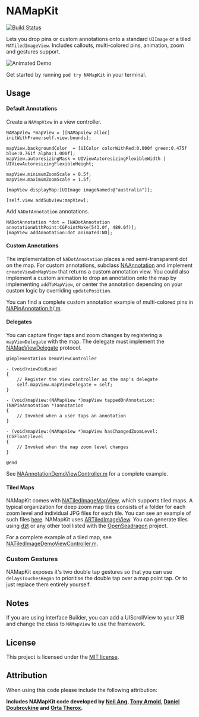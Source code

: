 NAMapKit
========

[![Build Status](https://travis-ci.org/neilang/NAMapKit.png)](https://travis-ci.org/neilang/NAMapKit)

Lets you drop pins or custom annotations onto a standard `UIImage` or a tiled `NATiledImageView`. Includes callouts, multi-colored pins, animation, zoom and gestures support.

![Animated Demo](Demo/Screenshots/namapkit.gif)

Get started by running `pod try NAMapKit` in your terminal.

Usage
-----

#### Default Annotations

Create a `NAMapView` in a view controller.

``` objc
NAMapView *mapView = [[NAMapView alloc] initWithFrame:self.view.bounds];

mapView.backgroundColor  = [UIColor colorWithRed:0.000f green:0.475f blue:0.761f alpha:1.000f];
mapView.autoresizingMask = UIViewAutoresizingFlexibleWidth | UIViewAutoresizingFlexibleHeight;

mapView.minimumZoomScale = 0.5f;
mapView.maximumZoomScale = 1.5f;

[mapView displayMap:[UIImage imageNamed:@"australia"]];

[self.view addSubview:mapView];
```

Add `NADotAnnotation` annotations.

```
NADotAnnotation *dot = [NADotAnnotation annotationWithPoint:CGPointMake(543.0f, 489.0f)];
[mapView addAnnotation:dot animated:NO];
```

#### Custom Annotations

The implementation of `NADotAnnotation` places a red semi-transparent dot on the map. For custom annotations, subclass [NAAnnotation](NAMapKit/NAAnnotation.h) and implement `createViewOnMapView` that returns a custom annotation view. You could also implement a custom animation to drop an annotation onto the map by implementing `addToMapView`, or center the annotation depending on your custom logic by overriding `updatePosition`.

You can find a complete custom annotation example of multi-colored pins in [NAPinAnnotation.h](NAMapKit/NAPinAnnotation.h)/[.m](NAMapKit/NAPinAnnotation.m).

#### Delegates

You can capture finger taps and zoom changes by registering a `mapViewDelegate` with the map. The delegate must implement the [NAMapViewDelegate](NAMapKit/NAMapViewDelegate.h) protocol.

```objc
@implementation DemoViewController

- (void)viewDidLoad
{
    // Register the view controller as the map's delegate
    self.mapView.mapViewDelegate = self;
}

- (void)mapView:(NAMapView *)mapView tappedOnAnnotation:(NAPinAnnotation *)annotation
{
    // Invoked when a user taps an annotation
}

- (void)mapView:(NAMapView *)mapView hasChangedZoomLevel:(CGFloat)level
{
    // Invoked when the map zoom level changes
}

@end
```

See [NAAnnotationDemoViewController.m](Demo/Demo/NAAnnotationDemoViewController.m) for a complete example.

#### Tiled Maps

NAMapKit comes with [NATiledImageMapView](NAMapKit/NATiledImageMapView.h), which supports tiled maps. A typical organization for deep zoom map tiles consists of a folder for each zoom level and individual JPG files for each tile. You can see an example of such files [here](Demo/Maps/Armory2014/tiles). NAMapKit uses [ARTiledImageView](https://github.com/dblock/ARTiledImageView). You can generate tiles using [dzt](https://github.com/dblock/dzt) or any other tool listed with the [OpenSeadragon](http://openseadragon.github.io/examples/creating-zooming-images) project.

For a complete example of a tiled map, see [NATiledImageDemoViewController.m](Demo/Demo/NATiledImageDemoViewController.m).

### Custom Gestures

NAMapKit exposes it's two double tap gestures so that you can use `delaysTouchesBegan` to prioritise the double tap over a map point tap. Or to just replace them entirely yourself.

Notes
-----

If you are using Interface Builder, you can add a UIScrollView to your XIB and change the class to `NAMapView` to use the framework.

License
-------

This project is licensed under the [MIT license](LICENSE).

Attribution
-----------

When using this code please include the following attribution:

**Includes NAMapKit code developed by [Neil Ang](http://neilang.com/), [Tony Arnold](http://thecocoabots.com/), [Daniel Doubrovkine](http://code.dblock.org/) and [Orta Therox](http://orta.github.io/).**
